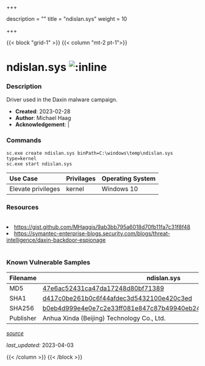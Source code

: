 +++

description = ""
title = "ndislan.sys"
weight = 10

+++


{{< block "grid-1" >}}
{{< column "mt-2 pt-1">}}


# ndislan.sys ![:inline](/images/twitter_verified.png) 


### Description

Driver used in the Daxin malware campaign.

- **Created**: 2023-02-28
- **Author**: Michael Haag
- **Acknowledgement**:  | [](https://twitter.com/)

### Commands

```
sc.exe create ndislan.sys binPath=C:\windows\temp\ndislan.sys type=kernel
sc.exe start ndislan.sys
```

| Use Case | Privilages | Operating System | 
|:---- | ---- | ---- |
| Elevate privileges | kernel | Windows 10 |

### Resources
<br>
<li><a href="https://gist.github.com/MHaggis/9ab3bb795a6018d70fb11fa7c31f8f48">https://gist.github.com/MHaggis/9ab3bb795a6018d70fb11fa7c31f8f48</a></li>
<li><a href="https://symantec-enterprise-blogs.security.com/blogs/threat-intelligence/daxin-backdoor-espionage">https://symantec-enterprise-blogs.security.com/blogs/threat-intelligence/daxin-backdoor-espionage</a></li>
<br>

### Known Vulnerable Samples

| Filename | ndislan.sys |
|:---- | ---- | 
| MD5 | <a href="https://www.virustotal.com/gui/file/47e6ac52431ca47da17248d80bf71389">47e6ac52431ca47da17248d80bf71389</a> |
| SHA1 | <a href="https://www.virustotal.com/gui/file/d417c0be261b0c6f44afdec3d5432100e420c3ed">d417c0be261b0c6f44afdec3d5432100e420c3ed</a> |
| SHA256 | <a href="https://www.virustotal.com/gui/file/b0eb4d999e4e0e7c2e33ff081e847c87b49940eb24a9e0794c6aa9516832c427">b0eb4d999e4e0e7c2e33ff081e847c87b49940eb24a9e0794c6aa9516832c427</a> |
| Publisher | Anhua Xinda (Beijing) Technology Co., Ltd. || Signature | A,  , r, e, q, u, i, r, e, d,  , c, e, r, t, i, f, i, c, a, t, e,  , i, s,  , n, o, t,  , w, i, t, h, i, n,  , i, t, s,  , v, a, l, i, d, i, t, y,  , p, e, r, i, o, d,  , w, h, e, n,  , v, e, r, i, f, y, i, n, g,  , a, g, a, i, n, s, t,  , t, h, e,  , c, u, r, r, e, n, t,  , s, y, s, t, e, m,  , c, l, o, c, k,  , o, r,  , t, h, e,  , t, i, m, e, s, t, a, m, p,  , i, n,  , t, h, e,  , s, i, g, n, e, d,  , f, i, l, e, .   || Date | 4:49 PM 10/12/2012 || Company | Microsoft Corporation || Description | MS LAN Driver || Product | Microsoft« Windows« Operating System |


[*source*](https://github.com/magicsword-io/LOLDrivers/tree/main/yaml/ndislan.sys.yml)

*last_updated:* 2023-04-03








{{< /column >}}
{{< /block >}}
